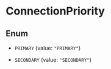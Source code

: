 

# ConnectionPriority

## Enum


* `PRIMARY` (value: `"PRIMARY"`)

* `SECONDARY` (value: `"SECONDARY"`)



